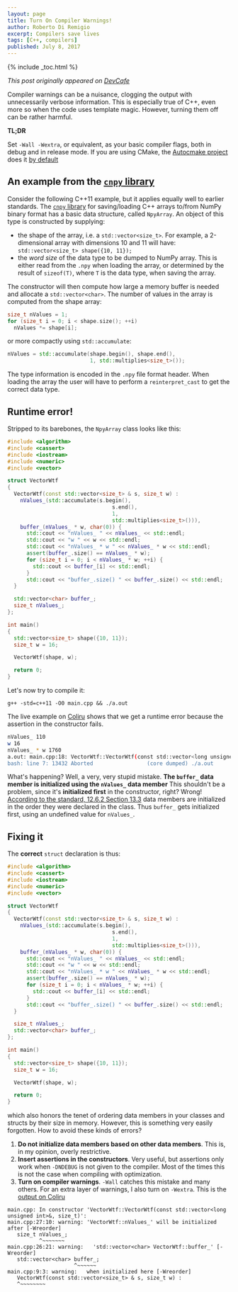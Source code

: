 ```yaml
---
layout: page
title: Turn On Compiler Warnings!
author: Roberto Di Remigio
excerpt: Compilers save lives
tags: [C++, compilers]
published: July 8, 2017
---
```


{% include _toc.html %}

_This post originally appeared on [DevCafe](https://dev-cafe.github.io/2017/06/04/turn-on-compiler-warnings/)_

Compiler warnings can be a nuisance, clogging the output with unnecessarily
verbose information.
This is especially true of C++, even more so when the code uses template magic.
However, turning them off can be rather harmful.

**TL;DR**

Set `-Wall -Wextra`, or equivalent, as your basic compiler flags, both in debug
and in release mode.
If you are using CMake, the [Autocmake
project](http://autocmake.readthedocs.io/en/latest/) does it [by
default](https://github.com/coderefinery/autocmake/pull/203)

## An example from the [`cnpy` library](https://github.com/robertodr/cnpy)

Consider the following C++11 example, but it applies equally well to earlier
standards.
The
[`cnpy` library](https://github.com/robertodr/cnpy) for saving/loading C++ arrays
to/from NumPy binary format has a basic data structure, called `NpyArray`.
An object of this type is constructed by supplying:

- the shape of the array, i.e. a `std::vector<size_t>`. For example, a
  2-dimensional array with dimensions 10 and 11 will have: `std::vector<size_t>
  shape({10, 11});`
- the _word size_ of the data type to be dumped to NumPy array. This is
  either read from the `.npy` when loading the array, or determined by the
  result of `sizeof(T)`, where `T` is the data type, when saving the array.

The constructor will then compute how large a memory buffer is needed and
allocate a `std::vector<char>`.
The number of values in the array is computed from the shape array:

~~~ C++ 
size_t nValues = 1;
for (size_t i = 0; i < shape.size(); ++i)
  nValues *= shape[i];
~~~

or more compactly using `std::accumulate`:
```C++
nValues = std::accumulate(shape.begin(), shape.end(),
                          1, std::multiplies<size_t>());
```
The type information is encoded in the `.npy`
file format header. When loading the array the user will have to perform a
`reinterpret_cast` to get the correct data type.

## Runtime error!

Stripped to its barebones, the `NpyArray` class looks like this:

~~~ C++
#include <algorithm>
#include <cassert>
#include <iostream>
#include <numeric>
#include <vector>

struct VectorWtf
{
  VectorWtf(const std::vector<size_t> & s, size_t w) :
    nValues_(std::accumulate(s.begin(),
                                 s.end(),
                                 1,
                                 std::multiplies<size_t>())),
    buffer_(nValues_ * w, char(0)) {
      std::cout << "nValues_ " << nValues_ << std::endl;
      std::cout << "w " << w << std::endl;
      std::cout << "nValues_ * w " << nValues_ * w << std::endl;
      assert(buffer_.size() == nValues_ * w);
      for (size_t i = 0; i < nValues_ * w; ++i) {
        std::cout << buffer_[i] << std::endl;
      }
      std::cout << "buffer_.size() " << buffer_.size() << std::endl;
  }

  std::vector<char> buffer_;
  size_t nValues_;
};

int main()
{
  std::vector<size_t> shape({10, 11});
  size_t w = 16;

  VectorWtf(shape, w);

  return 0;
}
~~~

Let's now try to compile it:

~~~ {.bash}
g++ -std=c++11 -O0 main.cpp && ./a.out
~~~

The live example on [Coliru](http://coliru.stacked-crooked.com/a/bcf64023319e2f5e) shows that we get a runtime error
because the assertion in the constructor fails.
```bash
nValues_ 110
w 16
nValues_ * w 1760
a.out: main.cpp:18: VectorWtf::VectorWtf(const std::vector<long unsigned int>&, size_t): Assertion `buffer_.size() == nValues_ * w' failed.
bash: line 7: 13432 Aborted                 (core dumped) ./a.out
```
What's happening? Well, a very, very stupid mistake. **The `buffer_` data member is initialized using the `nValues_` data member**
This shouldn't be a problem, since it's **initialized first** in the constructor, right?
Wrong! [According to the standard, 12.6.2 Section 13.3](http://open-std.org/JTC1/SC22/WG21/docs/papers/2016/n4594.pdf)
data members are initialized in the order they were declared in the class. Thus `buffer_` gets initialized first, using an undefined value for `nValues_`.

## Fixing it

The **correct** `struct` declaration is thus:

~~~ C++
#include <algorithm>
#include <cassert>
#include <iostream>
#include <numeric>
#include <vector>

struct VectorWtf
{
  VectorWtf(const std::vector<size_t> & s, size_t w) :
    nValues_(std::accumulate(s.begin(),
                                 s.end(),
                                 1,
                                 std::multiplies<size_t>())),
    buffer_(nValues_ * w, char(0)) {
      std::cout << "nValues_ " << nValues_ << std::endl;
      std::cout << "w " << w << std::endl;
      std::cout << "nValues_ * w " << nValues_ * w << std::endl;
      assert(buffer_.size() == nValues_ * w);
      for (size_t i = 0; i < nValues_ * w; ++i) {
        std::cout << buffer_[i] << std::endl;
      }
      std::cout << "buffer_.size() " << buffer_.size() << std::endl;
  }

  size_t nValues_;
  std::vector<char> buffer_;
};

int main()
{
  std::vector<size_t> shape({10, 11});
  size_t w = 16;

  VectorWtf(shape, w);

  return 0;
}
~~~
which also honors the tenet of ordering data members in your classes and structs by their size in memory.
However, this is something very easily forgotten. How to avoid these kinds of errors?

1. **Do not initialize data members based on other data members**. This is, in
   my opinion, overly restrictive.
2. **Insert assertions in the constructors**. Very useful, but assertions only
   work when `-DNDEBUG` is not given to the compiler. Most of the times this is not the case
   when compiling with optimization.
3. **Turn on compiler warnings**. `-Wall` catches this mistake and many others. For an extra layer
   of warnings, I also turn on `-Wextra`. This is the [output on Coliru](http://coliru.stacked-crooked.com/a/8eecbafde77f1d23)

~~~ {.bash}
main.cpp: In constructor 'VectorWtf::VectorWtf(const std::vector<long unsigned int>&, size_t)':
main.cpp:27:10: warning: 'VectorWtf::nValues_' will be initialized after [-Wreorder]
   size_t nValues_;
          ^~~~~~~~
main.cpp:26:21: warning:   'std::vector<char> VectorWtf::buffer_' [-Wreorder]
   std::vector<char> buffer_;
                     ^~~~~~~
main.cpp:9:3: warning:   when initialized here [-Wreorder]
   VectorWtf(const std::vector<size_t> & s, size_t w) :
   ^~~~~~~~~
~~~
